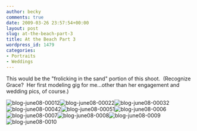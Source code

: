 ```yaml
---
author: becky
comments: true
date: 2009-03-26 23:57:54+00:00
layout: post
slug: at-the-beach-part-3
title: At the Beach Part 3
wordpress_id: 1479
categories:
- Portraits
- Weddings
---
```


This would be the "frolicking in the sand" portion of this shoot.  (Recognize Grace?  Her first modeling gig for me...other than her engagement and wedding pics, of course.)




![blog-june08-00012](http://beta.beckyjenson.com/wp-content/uploads/2009/03/blog-june08-00012.jpg)![blog-june08-00022](http://beta.beckyjenson.com/wp-content/uploads/2009/03/blog-june08-00022.jpg)![blog-june08-00032](http://beta.beckyjenson.com/wp-content/uploads/2009/03/blog-june08-00032.jpg)![blog-june08-00042](http://beta.beckyjenson.com/wp-content/uploads/2009/03/blog-june08-00042.jpg)![blog-june08-00051](http://beta.beckyjenson.com/wp-content/uploads/2009/03/blog-june08-00051.jpg)![blog-june08-0006](http://beta.beckyjenson.com/wp-content/uploads/2009/03/blog-june08-0006.jpg)![blog-june08-0007](http://beta.beckyjenson.com/wp-content/uploads/2009/03/blog-june08-0007.jpg)![blog-june08-0008](http://beta.beckyjenson.com/wp-content/uploads/2009/03/blog-june08-0008.jpg)![blog-june08-0009](http://beta.beckyjenson.com/wp-content/uploads/2009/03/blog-june08-0009.jpg)![blog-june08-0010](http://beta.beckyjenson.com/wp-content/uploads/2009/03/blog-june08-0010.jpg)

